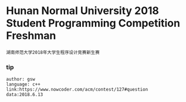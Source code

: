 # Hunan Normal University 2018 Student Programming Competition Freshman

    湖南师范大学2018年大学生程序设计竞赛新生赛

### tip

    author: gsw
    language: c++
    link:https://www.nowcoder.com/acm/contest/127#question
    data:2018.6.13

